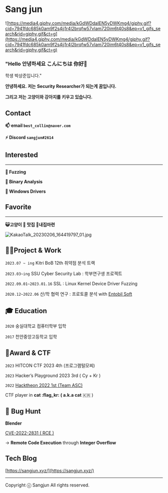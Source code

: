 # Sang jun

![https://media4.giphy.com/media/kGdWDdaIEN5yDWKmg4/giphy.gif?cid=7941fdc685k0am9f2s4jj1r4l2brqfw57vlam720im6t40s8&ep=v1_gifs_search&rid=giphy.gif&ct=g](https://media4.giphy.com/media/kGdWDdaIEN5yDWKmg4/giphy.gif?cid=7941fdc685k0am9f2s4jj1r4l2brqfw57vlam720im6t40s8&ep=v1_gifs_search&rid=giphy.gif&ct=g)

### "Hello 안녕하세요 こんにちは 你好👋
 학생 박상준입니다."

**안녕하세요.
저는** **Security Researcher가 되는게 꿈입니다.**

**그리고 저는 고양이와 강아지를 키우고 있습니다.**

## Contact

**📫 email `best_collin@naver.com`**

**⚡ Discord `sangjun#2614`**

## Interested

---

**🌱 Fuzzing**

**🌱 Binary Analysis**

**🌱 Windows Drivers**

## Favorite

---

**😺고양이 🍰 맛집 🏡내집마련**  

![KakaoTalk_20230206_164419797_01.jpg](KakaoTalk_20230206_164419797_01.jpg)

## **👩‍💻Project & Work**

`2023.07 ~ ing` Kitri BoB 12th 취약점 분석 트랙

`2023.03~ing` SSU Cyber Security Lab : 학부연구생 프로젝트

`2022.09.01~2023.01.16` SSL : Linux Kernel Device Driver Fuzzing

`2020.12~2022.06` 산/학 협력 연구 : 프로토콜 분석 with   [Entobil Soft](https://www.entobilsoft.com/)

## **🎓 Education**

`2020` 숭실대학교 컴퓨터학부 입학

`2017` 천안중앙고등학교 입학

## 🧾Award & CTF

`2023` HITCON CTF 2023 4th (프로그램털모찌)

`2023` Hacker’s Playground 2023 3rd ( Cy + Kr )

`2022` [Hacktheon 2022 1st (Team ASC)](https://www.smartcitytoday.co.kr/news/articleView.html?idxno=24207)

CTF player in **cat :flag_kr: ( a.k.a cat** 🇰🇷 )

## 📝 Bug Hunt

**Blender**

[CVE-2022-2831 ( RCE )](https://cve.mitre.org/cgi-bin/cvename.cgi?name=CVE-2022-2831)

→ **Remote Code Execution** through **Integer Overflow**

## Tech Blog

[https://sangjun.xyz/](https://sangjun.xyz/)

---

Copyright ⓒ Sangjun All rights reserved.

